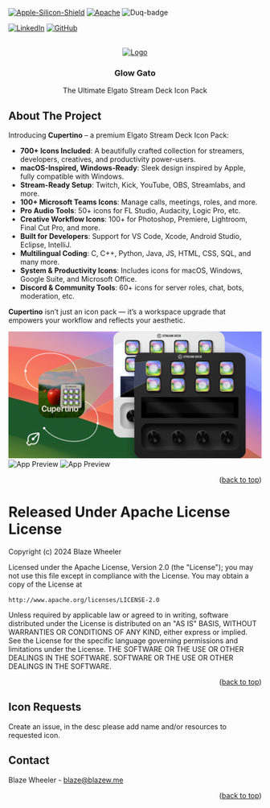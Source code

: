 

<!-- PROJECT SHIELDS -->
[![Apple-Silicon-Shield]][Apple-Silicon-Shield-url]
[![Apache][license-shield]][license-url]
![Duq-badge](https://custom-icon-badges.demolab.com/badge/-Duquesne%20University-ba0c2f?style=for-the-badge&logo=duquesne_dukes_logo1)

[![LinkedIn][linkedin-shield]][linkedin-url]
[![GitHub][GitHub-shield]][GitHub-url]



<!-- PROJECT LOGO -->
<br />
<div align="center">
  <a href="https://marketplace.elgato.com/product/glow-gato-4a38bdb6-59ad-43f9-9020-5ce6a72b2089
">
    <img src="com.blazewheeler.glowgato.sdIconPack/icon.png" alt="Logo" width="80" height="80">
  </a>

  <h3 align="center">Glow Gato</h3>


  <p align="center">
   The Ultimate Elgato Stream Deck Icon Pack
    <br />
    </div>

<!-- ABOUT THE Icon Pack -->
## About The Project

Introducing **Cupertino** – a premium Elgato Stream Deck Icon Pack:

- **700+ Icons Included**: A beautifully crafted collection for streamers, developers, creatives, and productivity power-users.
- **macOS-Inspired, Windows-Ready**: Sleek design inspired by Apple, fully compatible with Windows.
- **Stream-Ready Setup**: Twitch, Kick, YouTube, OBS, Streamlabs, and more.
- **100+ Microsoft Teams Icons**: Manage calls, meetings, roles, and more.
- **Pro Audio Tools**: 50+ icons for FL Studio, Audacity, Logic Pro, etc.
- **Creative Workflow Icons**: 100+ for Photoshop, Premiere, Lightroom, Final Cut Pro, and more.
- **Built for Developers**: Support for VS Code, Xcode, Android Studio, Eclipse, IntelliJ.
- **Multilingual Coding**: C, C++, Python, Java, JS, HTML, CSS, SQL, and many more.
- **System & Productivity Icons**: Includes icons for macOS, Windows, Google Suite, and Microsoft Office.
- **Discord & Community Tools**: 60+ icons for server roles, chat, bots, moderation, etc.

**Cupertino** isn’t just an icon pack — it’s a workspace upgrade that empowers your workflow and reflects your aesthetic.

![App Preview](assets/preview-1.png)
![App Preview](com.blazewheeler.glowgato.sdIconPack/previews/2-preview.png)
![App Preview](com.blazewheeler.glowgato.sdIconPack/previews/3-preview.png)

<p align="right">(<a href="#readme-top">back to top</a>)</p>





<!-- LICENSE -->

# Released Under Apache License License

Copyright (c) 2024 Blaze Wheeler

Licensed under the Apache License, Version 2.0 (the "License");
you may not use this file except in compliance with the License.
You may obtain a copy of the License at

    http://www.apache.org/licenses/LICENSE-2.0

Unless required by applicable law or agreed to in writing, software
distributed under the License is distributed on an "AS IS" BASIS,
WITHOUT WARRANTIES OR CONDITIONS OF ANY KIND, either express or implied.
See the License for the specific language governing permissions and
limitations under the License.
 THE SOFTWARE OR THE USE OR
OTHER DEALINGS IN THE SOFTWARE. SOFTWARE OR THE USE OR
OTHER DEALINGS IN THE SOFTWARE.
<p align="right">(<a href="#readme-top">back to top</a>)</p>


<!-- CONTACT -->

<!-- CONTACT -->
## Icon Requests
Create an issue, in the desc please add name and/or resources to requested icon.




## Contact

Blaze Wheeler  - blaze@blazew.me

<p align="right">(<a href="#readme-top">back to top</a>)</p>

<!-- MARKDOWN LINKS & IMAGES -->

[Apple-Silicon-Shield]: https://img.shields.io/badge/Apple-Silicon_M2-999999?style=for-the-badge&logo=apple&logoColor=white
[Apple-Silicon-Shield-url]: https://support.apple.com/en-us/HT211814

[license-shield]: https://img.shields.io/badge/License-Apache%202.0-orange?style=for-the-badge&logo=
[license-url]:https://www.apache.org/licenses/LICENSE-2.0
[linkedin-shield]: https://img.shields.io/badge/-LinkedIn-black.svg?style=for-the-badge&logo=linkedin&colorB=555

[linkedin-url]:https://www.linkedin.com/in/blaze-wheeler-8306a2223/
[GitHub-shield]: 	https://img.shields.io/badge/GitHub-100000?style=for-the-badge&logo=github&logoColor=white
[GitHub-url]: https://github.com/blazeWheeler
[product-screenshot]: images/screenshot.png

[HTML-url]: https://www.w3schools.com/howto/howto_make_a_website.asp
[HTML-badge]: https://img.shields.io/badge/HTML5-E34F26.svg?style=for-the-badge&logo=HTML5&logoColor=white
[CSS-url]: https://www.w3schools.com/css/
[CSS-badge]: https://img.shields.io/badge/CSS3-1572B6.svg?style=for-the-badge&logo=CSS3&logoColor=white

[Javascript-url]: https://www.w3schools.com/js/
[JavaScript-badge]: https://img.shields.io/badge/JavaScript-F7DF1E.svg?style=for-the-badge&logo=JavaScript&logoColor=black

[PHP-url]: https://www.php.net/docs.php
[PHP-badge]: https://img.shields.io/badge/PHP-777BB4.svg?style=for-the-badge&logo=PHP&logoColor=white

[Telegram-url]: https://core.telegram.org/bots/api
[Telegram-badge]: https://img.shields.io/badge/Telegram%20API-26A5E4.svg?style=for-the-badge&logo=Telegram&logoColor=white

[Duq-url]: https://duq.edu
[Duq-badge]:(https://custom-icon-badges.demolab.com/badge/-Duquesne%20University-ba0c2f?style=for-the-badge&logo=duquesne_dukes_logo1)